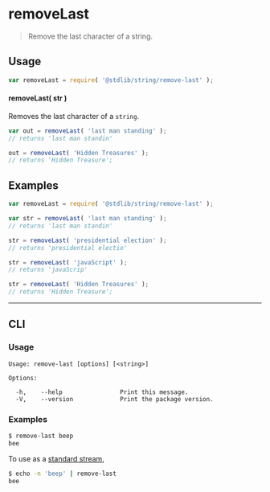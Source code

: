 # removeLast

> Remove the last character of a string.


<section class="usage">

## Usage

``` javascript
var removeLast = require( '@stdlib/string/remove-last' );
```

#### removeLast( str )

Removes the last character of a `string`.

``` javascript
var out = removeLast( 'last man standing' );
// returns 'last man standin'

out = removeLast( 'Hidden Treasures' );
// returns 'Hidden Treasure';
```

</section>

<!-- /.usage -->


<section class="examples">

## Examples

``` javascript
var removeLast = require( '@stdlib/string/remove-last' );

var str = removeLast( 'last man standing' );
// returns 'last man standin'

str = removeLast( 'presidential election' );
// returns 'presidential electio'

str = removeLast( 'javaScript' );
// returns 'javaScrip'

str = removeLast( 'Hidden Treasures' );
// returns 'Hidden Treasure';
```

</section>

<!-- /.examples -->


---

<section class="cli">

## CLI


<section class="usage">

### Usage

``` text
Usage: remove-last [options] [<string>]

Options:

  -h,    --help                Print this message.
  -V,    --version             Print the package version.
```

</section>

<!-- /.usage -->


<section class="examples">

### Examples

``` bash
$ remove-last beep
bee
```

To use as a [standard stream][standard-streams],

``` bash
$ echo -n 'beep' | remove-last
bee
```

</section>

<!-- /.examples -->

</section>

<!-- /.cli -->


<section class="links">

[standard-streams]: https://en.wikipedia.org/wiki/Standard_streams

</section>

<!-- /.links -->
